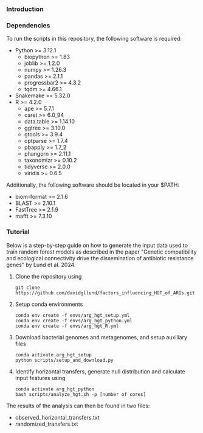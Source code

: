 ### Introduction

### Dependencies
To run the scripts in this repository, the following software is required:
- Python >= 3.12.1
    - biopython >= 1.83
    - joblib >= 1.2.0
    - numpy >= 1.26.3
    - pandas >= 2.1.1
    - progressbar2 >= 4.3.2
    - tqdm >= 4.66.1
- Snakemake >= 5.32.0
- R >= 4.2.0
    - ape >= 5.7.1
    - caret >= 6.0_94
    - data.table >= 1.14.10
    - ggtree >= 3.10.0
    - gtools >= 3.9.4
    - optparse >= 1.7.4
    - pbapply >= 1.7_2
    - phangorn >= 2.11.1
    - taxonomizr >= 0.10.2
    - tidyverse >= 2.0.0
    - viridis >= 0.6.5

Additionally, the following software should be located in your $PATH:
- biom-format >= 2.1.6
- BLAST >= 2.10.1
- FastTree >= 2.1.9
- mafft >= 7.3.10

### Tutorial
Below is a step-by-step guide on how to generate the input data used to train random forest models as described in the paper "Genetic compatibility and ecological connectivity drive the dissemination of antibiotic resistance genes" by Lund et al. 2024.

1. Clone the repository using
    ```
    git clone https://github.com/davidgllund/factors_influencing_HGT_of_ARGs.git
    ```

2. Setup conda environments
    ```
    conda env create -f envs/arg_hgt_setup.yml
    conda env create -f envs/arg_hgt_python.yml
    conda env create -f envs/arg_hgt_R.yml
    ```
3. Download bacterial genomes and metagenomes, and setup auxiliary files
   ```
   conda activate arg_hgt_setup
   python scripts/setup_and_download.py
   ```
    
4. Identify horizontal transfers, generate null distribution and calculate input features using
    ```
    conda activate arg_hgt_python
    bash scripts/analyze_hgt.sh -p [number of cores]
    ```

The results of the analysis can then be found in two files:
- observed_horizontal_transfers.txt
- randomized_transfers.txt

